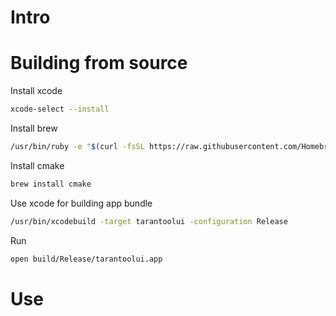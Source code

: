 # Intro


# Building from source

Install xcode 

``` bash
xcode-select --install
```

Install brew

``` bash
/usr/bin/ruby -e "$(curl -fsSL https://raw.githubusercontent.com/Homebrew/install/master/install)"
```

Install cmake

``` bash
brew install cmake
```

Use xcode for building app bundle

``` bash
/usr/bin/xcodebuild -target tarantoolui -configuration Release
```

Run
``` bash
open build/Release/tarantoolui.app
```

# Use
